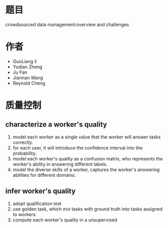 # 题目

<p>crowdsourced data management:overview and challenges</p>

# 作者

- GuoLiang li
- Yudian Zheng
- Ju Fan
- Jiannan Wang
- Reynold Cheng

# 质量控制

## characterize a worker's quality
1. model each worker as a single value that the worker will answer tasks correctly.
2. for each user, it will introduce the confidence interval into the probability.
3. model each worker's quality as a confusion matrix, who represents the worker's ability in answering different labels.
4. model the diverse skills of a worker, captures the worker's answering abilities for different domains.

## infer worker's quality

1. adopt qualification test
2. use golden task, which mix tasks with ground truth into tasks assigned to workers.
3. compute each worker's quality in a unsupervised

